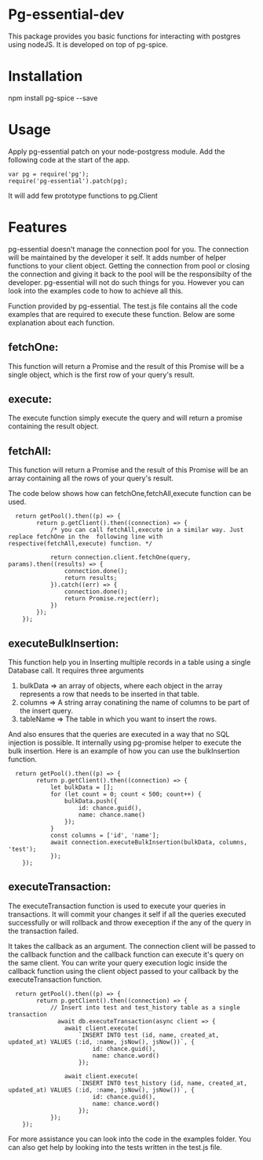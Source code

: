 # Pg-essential-dev

This package provides you basic functions for interacting with postgres using nodeJS.
It is developed on top of pg-spice. 

# Installation

npm install pg-spice --save


# Usage
Apply pg-essential patch on your node-postgress module. Add the following code at the start of the app.

```
var pg = require('pg');
require('pg-essential').patch(pg);
```

It will add few prototype functions to pg.Client

# Features
pg-essential doesn't manage the connection pool for you. The connection will be maintained by the developer it self. It adds number of helper functions to your client object. Getting the connection from pool or closing the connection and giving it back to the pool will be the responsibilty of the developer. pg-essential will not do such things for you. However you can look into the examples code to how to achieve all this.

Function provided by pg-essential. The test.js file contains all the code examples that are required to execute these function. Below are some explanation about each function.

## fetchOne: ## 
This function will return a Promise and the result of this Promise will be a single object, which is the first row of your query's result.

## execute: ## 
The execute function simply execute the query and will return a promise containing the result object. 

## fetchAll: ##
 
 This function will return a Promise and the result of this Promise will be an array containing all the rows of your query's result.

 The code below shows how can fetchOne,fetchAll,execute function can be used.

```
  return getPool().then((p) => {
        return p.getClient().then((connection) => {
            /* you can call fetchAll,execute in a similar way. Just replace fetchOne in the  following line with respective(fetchAll,execute) function. */

            return connection.client.fetchOne(query, params).then((results) => {
                connection.done();
                return results;
            }).catch((err) => {
                connection.done();
                return Promise.reject(err);
            })
        });
    });
```

## executeBulkInsertion: ##
This function help you in Inserting multiple records in a table using a single Database call.
It requires three arguments

1) bulkData => an array of objects, where each object in the array represents a row that needs to be inserted in that table.
2) columns => A string array conatining the name of columns to be part of the insert query.
3) tableName => The table in which you want to insert the rows.

And also ensures that the queries are executed in a way that no SQL injection is possible. It internally using pg-promise helper to execute the bulk insertion.
Here is an example of how you can use the bulkInsertion function.


```
  return getPool().then((p) => {
        return p.getClient().then((connection) => {
            let bulkData = [];
            for (let count = 0; count < 500; count++) {
                bulkData.push({
                    id: chance.guid(),
                    name: chance.name()
                });
            }
            const columns = ['id', 'name'];
            await connection.executeBulkInsertion(bulkData, columns, 'test');
            });
    });
```

## executeTransaction: ##

The executeTransaction function is used to execute your queries in transactions. It will commit your changes it self if all the queries executed successfully or will rollback and throw exeception if the any of the query in the transaction failed.

It takes the callback as an argument. The connection client will be passed to the callback function and the callback function can execute it's query on the same client. You can write your query execution logic inside the callback function using the client object passed to your callback by the executeTransaction function. 

```
  return getPool().then((p) => {
        return p.getClient().then((connection) => {
            // Insert into test and test_history table as a single transaction
              await db.executeTransaction(async client => {
                await client.execute(
                    `INSERT INTO test (id, name, created_at, updated_at) VALUES (:id, :name, jsNow(), jsNow())`, {
                        id: chance.guid(),
                        name: chance.word()
                    });

                await client.execute(
                    `INSERT INTO test_history (id, name, created_at, updated_at) VALUES (:id, :name, jsNow(), jsNow())`, {
                        id: chance.guid(),
                        name: chance.word()
                    });
            });
    });
```

For more assistance you can look into the code in the examples folder. You can also get help by looking into the tests written in the test.js file.